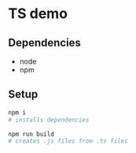 # TS demo

## Dependencies
- node
- npm

## Setup

```bash
npm i
# installs dependencies
```

```bash
npm run build
# creates .js files from .ts files
```